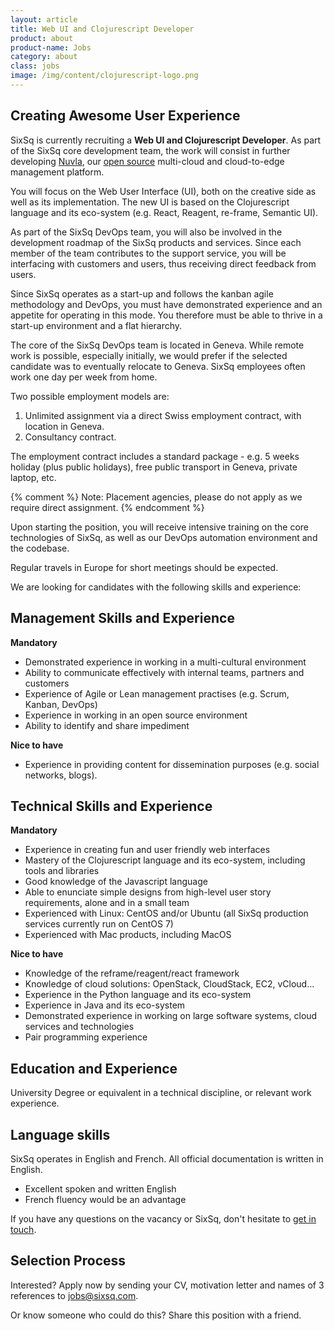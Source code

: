 ```yaml
---
layout: article
title: Web UI and Clojurescript Developer
product: about
product-name: Jobs
category: about
class: jobs
image: /img/content/clojurescript-logo.png
---
```


Creating Awesome User Experience
----

SixSq is currently recruiting a **Web UI and Clojurescript Developer**. As part of the SixSq core development team, the work will
consist in further developing [Nuvla](/products-and-services/nuvla/overview), our [open source](http://ssdocs.sixsq.com) multi-cloud and cloud-to-edge management platform.

You will focus on the Web User Interface (UI), both on the creative side as well as its implementation.  The new UI is based on the Clojurescript language and its eco-system (e.g. React, Reagent, re-frame, Semantic UI).

As part of the SixSq DevOps team, you will also be involved in the development roadmap of the SixSq products and services.  Since each member of the team contributes to the support service, you will be interfacing with customers and users, thus receiving direct feedback from users.

Since SixSq operates as a start-up and follows the kanban agile methodology and DevOps, you must have demonstrated experience and an appetite for operating in this mode. You therefore must be able to thrive in a start-up environment and a flat hierarchy.

The core of the SixSq DevOps team is located in Geneva.  While remote work is possible, especially initially, we would prefer if the selected candidate was to eventually relocate to Geneva.  SixSq employees often work one day per week from home.

Two possible employment models are:

1. Unlimited assignment via a direct Swiss employment contract, with location in Geneva.
2. Consultancy contract.

The employment contract includes a standard package - e.g. 5 weeks holiday (plus public holidays), free public transport in Geneva,
private laptop, etc.

{% comment %} Note: Placement agencies, please do not apply as we require direct assignment. {% endcomment %}

Upon starting the position, you will receive intensive training on the core technologies of SixSq, as well as our DevOps automation environment and the codebase.

Regular travels in Europe for short meetings should be expected.

We are looking for candidates with the following skills and experience:

Management Skills and Experience
----

**Mandatory**

- Demonstrated experience in working in a multi-cultural environment
- Ability to communicate effectively with internal teams, partners and customers
- Experience of Agile or Lean management practises (e.g. Scrum, Kanban, DevOps)
- Experience in working in an open source environment
- Ability to identify and share impediment

**Nice to have**

- Experience in providing content for dissemination purposes (e.g. social networks, blogs).


Technical Skills and Experience
----

**Mandatory**

- Experience in creating fun and user friendly web interfaces
- Mastery of the Clojurescript language and its eco-system, including tools and libraries
- Good knowledge of the Javascript language
- Able to enunciate simple designs from high-level user story requirements, alone and in a small team
- Experienced with Linux: CentOS and/or Ubuntu (all SixSq production services currently run on CentOS 7)
- Experienced with Mac products, including MacOS

**Nice to have**

- Knowledge of the reframe/reagent/react framework
- Knowledge of cloud solutions: OpenStack, CloudStack, EC2, vCloud...
- Experience in the Python language and its eco-system
- Experience in Java and its eco-system
- Demonstrated experience in working on large software systems, cloud services and technologies
- Pair programming experience


Education and Experience
----

University Degree or equivalent in a technical discipline, or relevant work experience.


Language skills
----

SixSq operates in English and French. All official documentation is written in English.

- Excellent spoken and written English
- French fluency would be an advantage


If you have any questions on the vacancy or SixSq, don't hesitate to [get in touch](mailto:jobs@sixsq.com?subject=job%20application).

Selection Process
----

Interested? Apply now by sending your CV, motivation letter and names of 3 references to [jobs@sixsq.com](mailto:jobs@sixsq.com?subject=job%20application).

Or know someone who could do this? Share this position with a friend.
